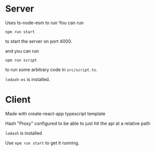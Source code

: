 # Server
Uses ts-node-esm to run
You can run
```
npm run start
```
to start the server on port 4000.

and you can run
```
npm run script
```
to run some arbitrary code in `src/script.ts`.

`lodash-es` is installed.


# Client
Made with create-react-app typescript template

Hash "Proxy" configured to be able to just hit the api at a relative path

`lodash` is installed

Use `npm run start` to get it running.
